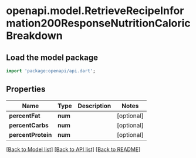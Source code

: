 # openapi.model.RetrieveRecipeInformation200ResponseNutritionCaloricBreakdown

## Load the model package
```dart
import 'package:openapi/api.dart';
```

## Properties
Name | Type | Description | Notes
------------ | ------------- | ------------- | -------------
**percentFat** | **num** |  | [optional] 
**percentCarbs** | **num** |  | [optional] 
**percentProtein** | **num** |  | [optional] 

[[Back to Model list]](../README.md#documentation-for-models) [[Back to API list]](../README.md#documentation-for-api-endpoints) [[Back to README]](../README.md)


